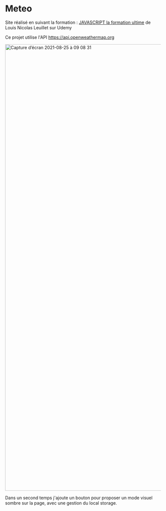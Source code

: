 
# Meteo

Site réalisé en suivant la formation : [JAVASCRIPT la formation ultime](https://www.udemy.com/course/javascript-la-formation-ultime/) de Louis Nicolas Leuillet sur Udemy

Ce projet utilise l'API https://api.openweathermap.org

<img width="1440" alt="Capture d’écran 2021-08-25 à 09 08 31" src="https://user-images.githubusercontent.com/81558396/130742948-885f537c-ad2b-4591-93ac-323b249beba0.png">


Dans un second temps j'ajoute un bouton pour proposer un mode visuel sombre sur la page, avec une gestion du local storage.
